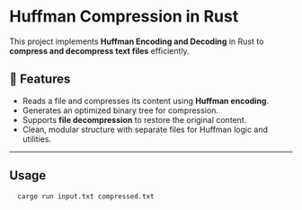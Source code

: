 # **Huffman Compression in Rust**

This project implements **Huffman Encoding and Decoding** in Rust to **compress and decompress text files** efficiently.

## **🚀 Features**
- Reads a file and compresses its content using **Huffman encoding**.
- Generates an optimized binary tree for compression.
- Supports **file decompression** to restore the original content.
- Clean, modular structure with separate files for Huffman logic and utilities.

---


## Usage

 ```sh
   cargo run input.txt compressed.txt





